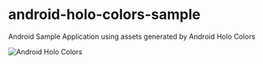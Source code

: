 android-holo-colors-sample
==========================

Android Sample Application using assets generated by Android Holo Colors


![Android Holo Colors](https://github.com/jeromevdl/android-holo-colors-sample/blob/master/screenshot.png?raw=true)
